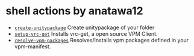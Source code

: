 # shell actions by anatawa12

- [`create-unitypackage`](./create-unitypackage) Create unitypackage of your folder
- [`setup-vrc-get`](./setup-vrc-get) Installs vrc-get, a open source VPM Client.
- [`resolve-vpm-packages`](./resolve-vpm-packages) Resolves/Installs vpm packages defined in your vpm-manifest.

